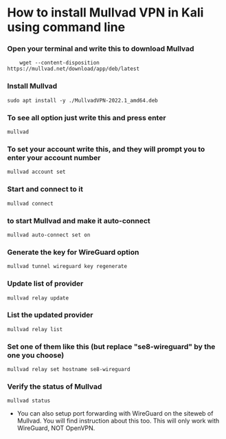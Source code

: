 # How to install Mullvad VPN in Kali using command line



### Open your terminal and write this to download Mullvad

        wget --content-disposition https://mullvad.net/download/app/deb/latest


### Install Mullvad

    sudo apt install -y ./MullvadVPN-2022.1_amd64.deb


### To see all option just write this and press enter
    mullvad

### To set your account write this, and they will prompt you to enter your account number
    mullvad account set 

### Start and connect to it
    mullvad connect

### to start Mullvad and make it auto-connect
    mullvad auto-connect set on

### Generate the key for WireGuard option
    mullvad tunnel wireguard key regenerate 

### Update list of provider
    mullvad relay update   

### List the updated provider
    mullvad relay list

### Set one of them like this (but replace "se8-wireguard" by the one you choose)
    mullvad relay set hostname se8-wireguard

### Verify the status of Mullvad
    mullvad status


* You can also setup port forwarding with WireGuard on the siteweb of Mullvad. You will find instruction about this too. This will only work with WireGuard, NOT OpenVPN.
